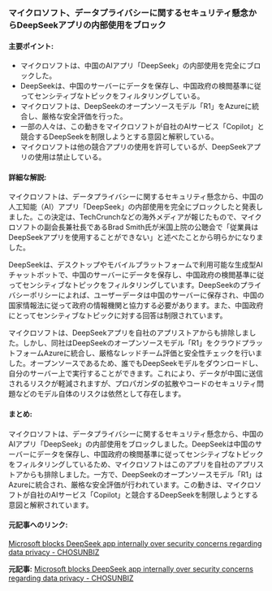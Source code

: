 ### マイクロソフト、データプライバシーに関するセキュリティ懸念からDeepSeekアプリの内部使用をブロック

#### 主要ポイント:
- マイクロソフトは、中国のAIアプリ「DeepSeek」の内部使用を完全にブロックした。
- DeepSeekは、中国のサーバーにデータを保存し、中国政府の検閲基準に従ってセンシティブなトピックをフィルタリングしている。
- マイクロソフトは、DeepSeekのオープンソースモデル「R1」をAzureに統合し、厳格な安全評価を行った。
- 一部の人々は、この動きをマイクロソフトが自社のAIサービス「Copilot」と競合するDeepSeekを制限しようとする意図と解釈している。
- マイクロソフトは他の競合アプリの使用を許可しているが、DeepSeekアプリの使用は禁止している。

#### 詳細な解説:
マイクロソフトは、データプライバシーに関するセキュリティ懸念から、中国の人工知能（AI）アプリ「DeepSeek」の内部使用を完全にブロックしたと発表しました。この決定は、TechCrunchなどの海外メディアが報じたもので、マイクロソフトの副会長兼社長であるBrad Smith氏が米国上院の公聴会で「従業員はDeepSeekアプリを使用することができない」と述べたことから明らかになりました。

DeepSeekは、デスクトップやモバイルプラットフォームで利用可能な生成型AIチャットボットで、中国のサーバーにデータを保存し、中国政府の検閲基準に従ってセンシティブなトピックをフィルタリングしています。DeepSeekのプライバシーポリシーによれば、ユーザーデータは中国のサーバーに保存され、中国の国家情報法に従って政府の情報機関と協力する必要があります。また、中国政府にとってセンシティブなトピックに対する回答は制限されています。

マイクロソフトは、DeepSeekアプリを自社のアプリストアからも排除しました。しかし、同社はDeepSeekのオープンソースモデル「R1」をクラウドプラットフォームAzureに統合し、厳格なレッドチーム評価と安全性チェックを行いました。オープンソースであるため、誰でもDeepSeekモデルをダウンロードし、自分のサーバー上で実行することができます。これにより、データが中国に送信されるリスクが軽減されますが、プロパガンダの拡散やコードのセキュリティ問題などのモデル自体のリスクは依然として存在します。

#### まとめ:
マイクロソフトは、データプライバシーに関するセキュリティ懸念から、中国のAIアプリ「DeepSeek」の内部使用をブロックしました。DeepSeekは中国のサーバーにデータを保存し、中国政府の検閲基準に従ってセンシティブなトピックをフィルタリングしているため、マイクロソフトはこのアプリを自社のアプリストアからも排除しました。一方で、DeepSeekのオープンソースモデル「R1」はAzureに統合され、厳格な安全評価が行われています。この動きは、マイクロソフトが自社のAIサービス「Copilot」と競合するDeepSeekを制限しようとする意図と解釈されています。

#### 元記事へのリンク:
[Microsoft blocks DeepSeek app internally over security concerns regarding data privacy - CHOSUNBIZ](https://www.chosunbiz.com/industry/it/article/202505091512)

**元記事:** [Microsoft blocks DeepSeek app internally over security concerns regarding data privacy - CHOSUNBIZ](https://biz.chosun.com/en/en-it/2025/05/09/OV4I6OVNTRG4RJGJ4FXISKWY7I/?outputType=amp)